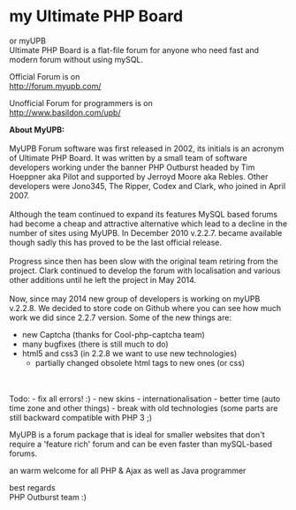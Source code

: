 my Ultimate PHP Board
========
or myUPB <br>
Ultimate PHP Board is a flat-file forum for anyone who need fast and modern forum without using mySQL.


Official Forum is on <br>
http://forum.myupb.com/ 

Unofficial Forum for programmers is on <br>
http://www.basildon.com/upb/

<b>About MyUPB:</b><br>
<br>
MyUPB Forum software was first released in 2002, its initials is an acronym of Ultimate PHP Board.
It was written by a small team of software developers working under the banner PHP Outburst headed by Tim Hoeppner aka Pilot and supported by Jerroyd Moore aka Rebles.
Other developers were Jono345, The Ripper, Codex and Clark, who joined in April 2007.<br>
<br>
Although the team continued to expand its features MySQL based forums had become a cheap and attractive alternative which lead to a decline in the number of sites using MyUPB.
In December 2010 v.2.2.7. became available though sadly this has proved to be the last official release.<br>
<br>
Progress since then has been slow with the original team retiring from the project. Clark continued to develop the forum with localisation and various other additions until he left the project in May 2014.<br>
<br>
Now, since may 2014 new group of developers is working on myUPB v.2.2.8.
We decided to store code on Github where you can see how much work we did since 2.2.7 version.
Some of the new things are:<br>
- new Captcha (thanks for Cool-php-captcha team)
- many bugfixes (there is still much to do)
- html5 and css3 (in 2.2.8 we want to use new technologies)
  - partially changed obsolete html tags to new ones (or css)
<br>
<br>
Todo:
- fix all errors! :)
- new skins
- internationalisation
- better time (auto time zone and other things)
- break with old technologies (some parts are still backward compatible with PHP 3 ;)

MyUPB is a forum package that is ideal for smaller websites that don't require a 'feature rich' forum and can be even faster than mySQL-based forums.

an warm welcome for all PHP & Ajax as well as Java programmer


best regards<br>
PHP Outburst team :)




